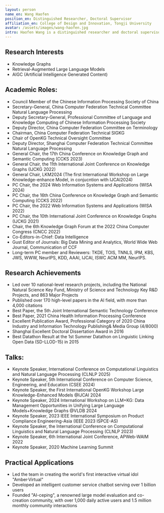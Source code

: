 ```yaml
---
layout: person
name_en: Wang Haofen
position_en: Distinguished Researcher, Doctoral Supervisor
affiliation_en: College of Design and Innovation, Tongji University
avatar: /assets/images/wang-haofen.jpg
intro: Haofen Wang is a distinguished researcher and doctoral supervisor at the College of Design and Innovation. He leads the Knowledge Semantic Computing Lab of Tongji University, and is the leading founder of OpenKG. He previously served as CTO in leading AI companies, accumulating rich insights into cutting-edge technologies and R&D management experience.
---
```


## Research Interests

- Knowledge Graphs
- Retrieval-Augmented Large Language Models
- AIGC (Artificial Intelligence Generated Content)

## Academic Roles:
- Council Member of the Chinese Information Processing Society of China
- Secretary-General, China Computer Federation Technical Committee Natural Language Processing
- Deputy Secretary-General, Professional Committee of Language and Knowledge Computing of Chinese Information Processing Society
- Deputy Director, China Computer Federation Committee on Terminology
- Chairman, China Computer Federation Technical SIGKG
- Chair of OpenKG Technical Oversight Committee
- Deputy Director, Shanghai Computer Federation Technical Committee Natural Language Processing
- General Chair, the 17th China Conference on Knowledge Graph and Semantic Computing (CCKS 2023) 
- General Chair, the 11th International Joint Conference on Knowledge Graphs (IJCKG 2022)
- General Chair, LKM2024 (The first International Workshop on Large Knowledge-enhance Model, in conjucntion with IJCAI2024)
- PC Chair, the 2024 Web Information Systems and Applications (WISA 2024) 
- PC Chair, the 16th China Conference on Knowledge Graph and Semantic Computing (CCKS 2022) 
- PC Chair, the 2022 Web Information Systems and Applications (WISA 2022)
- PC Chair, the 10th International Joint Conference on Knowledge Graphs (IJCKG 2021)
- Chair, the 6th Knowledge Graph Forum at the 2022 China Computer Congress (CNCC 2022)
- Co-Editors-in-Chief: Data Intelligence
- Gust Editor of Journals: Big Data Mining and Analytics, World Wide Web Journal, Communication of CCF
- Long-term PC member and Reviewers: TKDE, TOIS, TNNLS, IPM, KBS, JWS, WWW, NeurIPS, KDD, AAAI, IJCAI, ISWC ACM MM, NeurIPS.

## Research Achievements

- Led over 10 national-level research projects, including the National Natural Science Key Fund, Ministry of Science and Technology Key R&D Projects, and 863 Major Projects
- Published over 170 high-level papers in the AI field, with more than 4,000 citations
- Best Paper, the 5th Joint International Semantic Technology Conference
- Best Paper, 2021 China Health Information Processing Conference
- Excellent Publication Award, Professional Category of 2020 China Industry and Information Technology Publishing& Media Group (4/8000)
- Shanghai Excellent Doctoral Dissertation Award in 2016
- Best Datathon Result at the 1st Summer Datathon on Linguistic Linking Open Data (SD-LLOD-15) in 2015

## Talks:

- Keynote Speaker, International Conference on Computational Linguistics and Natural Language Processing (CLNLP 2025)
- Keynote Speaker, 5th International Conference on Computer Science, Engineering, and Education (CSEE 2024)
- Keynote Speaker, the First International OpenKG Workshop Large Knowledge-Enhanced Models @IJCAI 2024
- Keynote Speaker, 2024 International Workshop on LLM+KG: Data Management Opportunities in Unifying Large Language Models+Knowledge Graphs @VLDB 2024
- Keynote Speaker, 2023 IEEE International Symposium on Product Compliance Engineering-Asia (IEEE 2023 ISPCE-AS)
- Keynote Speaker, the International Conference on Computational Linguistics and Natural Language Processing (CLNLP 2023)
- Keynote Speaker, 6th International Joint Conference, APWeb-WAIM 2022
- Keynote Speaker, 2020 Machine Learning Summit

## Practical Applications

- Led the team in creating the world's first interactive virtual idol "Amber·Virtual"
- Developed an intelligent customer service chatbot serving over 1 billion users
- Founded "AI-ceping", a renowned large model evaluation and co-creation community, with over 1,000 daily active users and 1.5 million monthly community interactions
